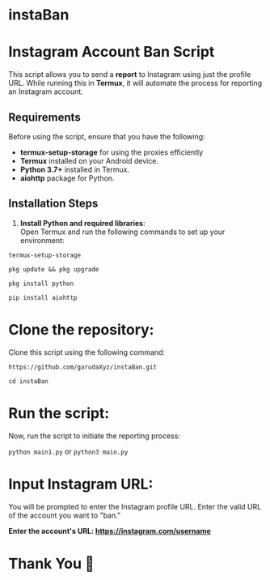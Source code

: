 # instaBan

# Instagram Account Ban Script

This script allows you to send a **report** to Instagram using just the profile URL. While running this in **Termux**, it will automate the process for reporting an Instagram account.

## Requirements

Before using the script, ensure that you have the following:

- **termux-setup-storage** for using the proxies efficiently
- **Termux** installed on your Android device.
- **Python 3.7+** installed in Termux.
- **aiohttp** package for Python.

## Installation Steps

1. **Install Python and required libraries**:  
   Open Termux and run the following commands to set up your environment:

```termux-setup-storage```

```pkg update && pkg upgrade```

```pkg install python```

```pip install aiohttp```


# Clone the repository:

Clone this script using the following command:

```https://github.com/garudaXyz/instaBan.git```

```cd instaBan```

# Run the script:
Now, run the script to initiate the reporting process:

```python main1.py``` or ```python3 main.py```

# Input Instagram URL:
You will be prompted to enter the Instagram profile URL. Enter the valid URL of the account you want to "ban."

**Enter the account's URL: https://instagram.com/username**

# Thank You 🌸





